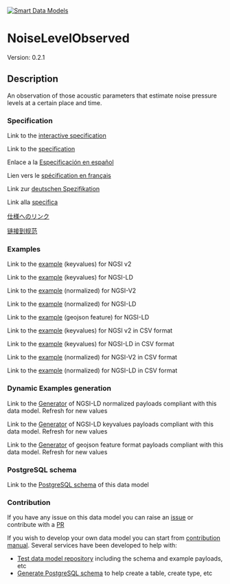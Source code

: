 [![Smart Data Models](https://smartdatamodels.org/wp-content/uploads/2022/01/SmartDataModels_logo.png "Logo")](https://smartdatamodels.org)
# NoiseLevelObserved
Version: 0.2.1

## Description 

An observation of those acoustic parameters that estimate noise pressure levels at a certain place and time. 
### Specification

Link to the [interactive specification](https://swagger.lab.fiware.org/?url=https://smart-data-models.github.io/dataModel.Environment/NoiseLevelObserved/swagger.yaml)

Link to the [specification](https://github.com/smart-data-models/dataModel.Environment/blob/master/NoiseLevelObserved/doc/spec.md)

Enlace a la [Especificación en español](https://github.com/smart-data-models/dataModel.Environment/blob/master/NoiseLevelObserved/doc/spec_ES.md)

Lien vers le [spécification en français](https://github.com/smart-data-models/dataModel.Environment/blob/master/NoiseLevelObserved/doc/spec_FR.md)

Link zur [deutschen Spezifikation](https://github.com/smart-data-models/dataModel.Environment/blob/master/NoiseLevelObserved/doc/spec_DE.md)

Link alla [specifica](https://github.com/smart-data-models/dataModel.Environment/blob/master/NoiseLevelObserved/doc/spec_IT.md)

[仕様へのリンク](https://github.com/smart-data-models/dataModel.Environment/blob/master/NoiseLevelObserved/doc/spec_JA.md)

[链接到规范](https://github.com/smart-data-models/dataModel.Environment/blob/master/NoiseLevelObserved/doc/spec_ZH.md)
### Examples

Link to the [example](https://smart-data-models.github.io/dataModel.Environment/NoiseLevelObserved/examples/example.json) (keyvalues) for NGSI v2

Link to the [example](https://smart-data-models.github.io/dataModel.Environment/NoiseLevelObserved/examples/example.jsonld) (keyvalues) for NGSI-LD

Link to the [example](https://smart-data-models.github.io/dataModel.Environment/NoiseLevelObserved/examples/example-normalized.json) (normalized) for NGSI-V2

Link to the [example](https://smart-data-models.github.io/dataModel.Environment/NoiseLevelObserved/examples/example-normalized.jsonld) (normalized) for NGSI-LD

Link to the [example](https://smart-data-models.github.io/dataModel.Environment/NoiseLevelObserved/examples/example-geojsonfeature.json) (geojson feature) for NGSI-LD

Link to the [example](https://github.com/smart-data-models/dataModel.Environment/blob/master/NoiseLevelObserved/examples/example.json.csv) (keyvalues) for NGSI v2 in CSV format

Link to the [example](https://github.com/smart-data-models/dataModel.Environment/blob/master/NoiseLevelObserved/examples/example.jsonld.csv) (keyvalues) for NGSI-LD in CSV format

Link to the [example](https://github.com/smart-data-models/dataModel.Environment/blob/master/NoiseLevelObserved/examples/example-normalized.json.csv) (normalized) for NGSI-V2 in CSV format

Link to the [example](https://github.com/smart-data-models/dataModel.Environment/blob/master/NoiseLevelObserved/examples/example-normalized.jsonld.csv) (normalized) for NGSI-LD in CSV format
### Dynamic Examples generation

Link to the [Generator](https://smartdatamodels.org/extra/ngsi-ld_generator.php?schemaUrl=https://raw.githubusercontent.com/smart-data-models/dataModel.Environment/master/NoiseLevelObserved/schema.json&email=info@smartdatamodels.org) of NGSI-LD normalized payloads compliant with this data model. Refresh for new values

Link to the [Generator](https://smartdatamodels.org/extra/ngsi-ld_generator_keyvalues.php?schemaUrl=https://raw.githubusercontent.com/smart-data-models/dataModel.Environment/master/NoiseLevelObserved/schema.json&email=info@smartdatamodels.org) of NGSI-LD keyvalues payloads compliant with this data model. Refresh for new values

Link to the [Generator](https://smartdatamodels.org/extra/geojson_features_generator.php?schemaUrl=https://raw.githubusercontent.com/smart-data-models/dataModel.Environment/master/NoiseLevelObserved/schema.json&email=info@smartdatamodels.org) of geojson feature format payloads compliant with this data model. Refresh for new values
### PostgreSQL schema

Link to the [PostgreSQL schema](https://github.com/smart-data-models/dataModel.Environment/blob/master/NoiseLevelObserved/schema.sql) of this data model
### Contribution

 If you have any issue on this data model you can raise an [issue](https://github.com/smart-data-models/dataModel.Environment/issues)  or contribute with a [PR](https://github.com/smart-data-models/dataModel.Environment/pulls)

 If you wish to develop your own data model you can start from [contribution manual](https://bit.ly/contribution_manual). Several services have been developed to help with: 
 - [Test data model repository](https://smartdatamodels.org/index.php/data-models-contribution-api/) including the schema and example payloads, etc
 - [Generate PostgreSQL schema](https://smartdatamodels.org/index.php/sql-service/) to help create a table, create type, etc
